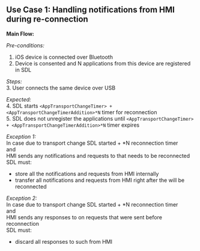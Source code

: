 

## Use Case 1: Handling notifications from HMI during re-connection

**Main Flow:**

_Pre-conditions:_  
 1. iOS device is connected over Bluetooth
 2. Device is consented and N applications from this device are registered in SDL  
 
_Steps:_  
 3. User connects the same device over USB  
 
_Expected:_   
 4. SDL starts `<AppTransportChangeTimer> + <AppTransportChangeTimerAddition>*N` timer for reconnection  
 5. SDL does not unregister the applications until `<AppTransportChangeTimer> + <AppTransportChangeTimerAddition>*N` timer expires

_Exception 1:_  
In case due to transport change SDL started <AppTransportChangeTimer> + <AppTransportChangeTimerAddition>*N reconnection timer  
and  
HMI sends any notifications and requests to <appID> that needs to be reconnected  
SDL must:  
- store all the notifications and requests from HMI internally  
- transfer all notifications and requests from HMI right after the <appID> will be reconnected 
 
 
_Exception 2:_  
In case due to transport change SDL started <AppTransportChangeTimer> + <AppTransportChangeTimerAddition>*N reconnection timer  
and  
HMI sends any responses to <appID> on requests that were sent before reconnection  
SDL must:  
- discard all responses to such <appID> from HMI
